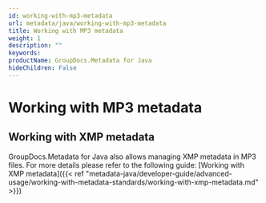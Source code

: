 ```yaml
---
id: working-with-mp3-metadata
url: metadata/java/working-with-mp3-metadata
title: Working with MP3 metadata
weight: 1
description: ""
keywords: 
productName: GroupDocs.Metadata for Java
hideChildren: False
---
```

# Working with MP3 metadata

## Working with XMP metadata

GroupDocs.Metadata for Java also allows managing XMP metadata in MP3 files. For more details please refer to the following guide: [Working with XMP metadata]({{< ref "metadata-java/developer-guide/advanced-usage/working-with-metadata-standards/working-with-xmp-metadata.md" >}})

